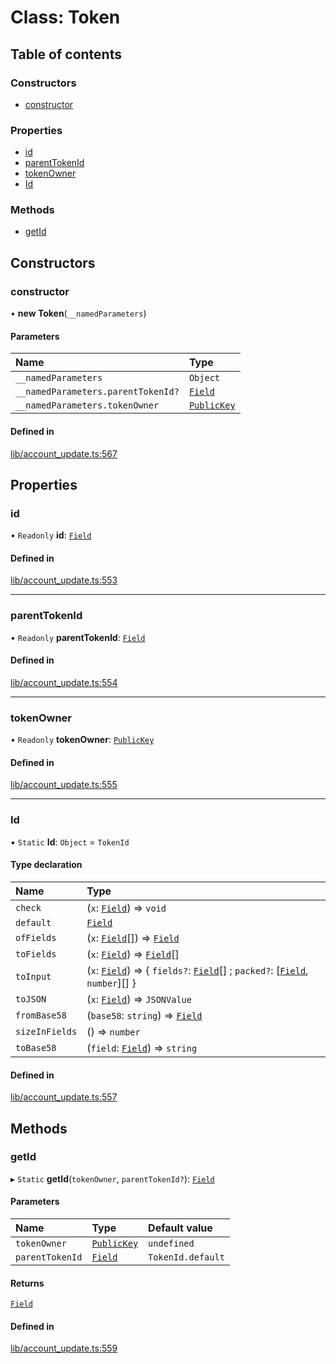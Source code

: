 # Class: Token

## Table of contents

### Constructors

- [constructor](Token.md#constructor)

### Properties

- [id](Token.md#id)
- [parentTokenId](Token.md#parenttokenid)
- [tokenOwner](Token.md#tokenowner)
- [Id](Token.md#id-1)

### Methods

- [getId](Token.md#getid)

## Constructors

### constructor

• **new Token**(`__namedParameters`)

#### Parameters

| Name | Type |
| :------ | :------ |
| `__namedParameters` | `Object` |
| `__namedParameters.parentTokenId?` | [`Field`](Field.md) |
| `__namedParameters.tokenOwner` | [`PublicKey`](Types.PublicKey.md) |

#### Defined in

[lib/account_update.ts:567](https://github.com/o1-labs/snarkyjs/blob/97ce1bc/src/lib/account_update.ts#L567)

## Properties

### id

• `Readonly` **id**: [`Field`](Field.md)

#### Defined in

[lib/account_update.ts:553](https://github.com/o1-labs/snarkyjs/blob/97ce1bc/src/lib/account_update.ts#L553)

___

### parentTokenId

• `Readonly` **parentTokenId**: [`Field`](Field.md)

#### Defined in

[lib/account_update.ts:554](https://github.com/o1-labs/snarkyjs/blob/97ce1bc/src/lib/account_update.ts#L554)

___

### tokenOwner

• `Readonly` **tokenOwner**: [`PublicKey`](Types.PublicKey.md)

#### Defined in

[lib/account_update.ts:555](https://github.com/o1-labs/snarkyjs/blob/97ce1bc/src/lib/account_update.ts#L555)

___

### Id

▪ `Static` **Id**: `Object` = `TokenId`

#### Type declaration

| Name | Type |
| :------ | :------ |
| `check` | (`x`: [`Field`](Field.md)) => `void` |
| `default` | [`Field`](Field.md) |
| `ofFields` | (`x`: [`Field`](Field.md)[]) => [`Field`](Field.md) |
| `toFields` | (`x`: [`Field`](Field.md)) => [`Field`](Field.md)[] |
| `toInput` | (`x`: [`Field`](Field.md)) => { `fields?`: [`Field`](Field.md)[] ; `packed?`: [[`Field`](Field.md), `number`][]  } |
| `toJSON` | (`x`: [`Field`](Field.md)) => `JSONValue` |
| `fromBase58` | (`base58`: `string`) => [`Field`](Field.md) |
| `sizeInFields` | () => `number` |
| `toBase58` | (`field`: [`Field`](Field.md)) => `string` |

#### Defined in

[lib/account_update.ts:557](https://github.com/o1-labs/snarkyjs/blob/97ce1bc/src/lib/account_update.ts#L557)

## Methods

### getId

▸ `Static` **getId**(`tokenOwner`, `parentTokenId?`): [`Field`](Field.md)

#### Parameters

| Name | Type | Default value |
| :------ | :------ | :------ |
| `tokenOwner` | [`PublicKey`](Types.PublicKey.md) | `undefined` |
| `parentTokenId` | [`Field`](Field.md) | `TokenId.default` |

#### Returns

[`Field`](Field.md)

#### Defined in

[lib/account_update.ts:559](https://github.com/o1-labs/snarkyjs/blob/97ce1bc/src/lib/account_update.ts#L559)
